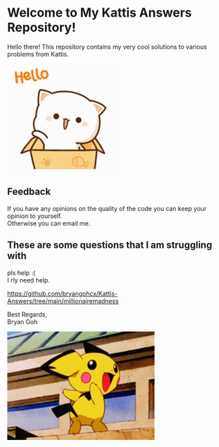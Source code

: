 # Welcome to My Kattis Answers Repository! 
Hello there! This repository contains my very cool solutions to various problems from Kattis. 

<img src="resources/hello-cute-cat-box-kns8e4qa95ne2tnv.gif" width="250" height="250" />

## Feedback
If you have any opinions on the quality of the code you can keep your opinion to yourself.  
Otherwise you can email me.

## These are some questions that I am struggling with   
pls help :(  
I rly need help.

  https://github.com/bryangohcx/Kattis-Answers/tree/main/millionairemadness

Best Regards,  
Bryan Goh

<img src="resources/pokemon-funny-anime-pichu-butt-slap-1ofphbqkmajq6ppn.gif"  height="250" />

